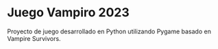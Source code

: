 # Juego Vampiro 2023
Proyecto de juego desarrollado en Python utilizando Pygame basado en Vampire Survivors.

